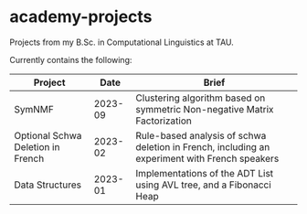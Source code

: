 # academy-projects
Projects from my B.Sc. in Computational Linguistics at TAU.

Currently contains the following:

Project                            | Date    | Brief
-------------                      | ------- | ----
SymNMF                             | 2023-09 | Clustering algorithm based on symmetric Non-negative Matrix Factorization
Optional Schwa Deletion in French  | 2023-02 | Rule-based analysis of schwa deletion in French, including an experiment with French speakers
Data Structures                    | 2023-01 | Implementations of the ADT List using AVL tree, and a Fibonacci Heap

